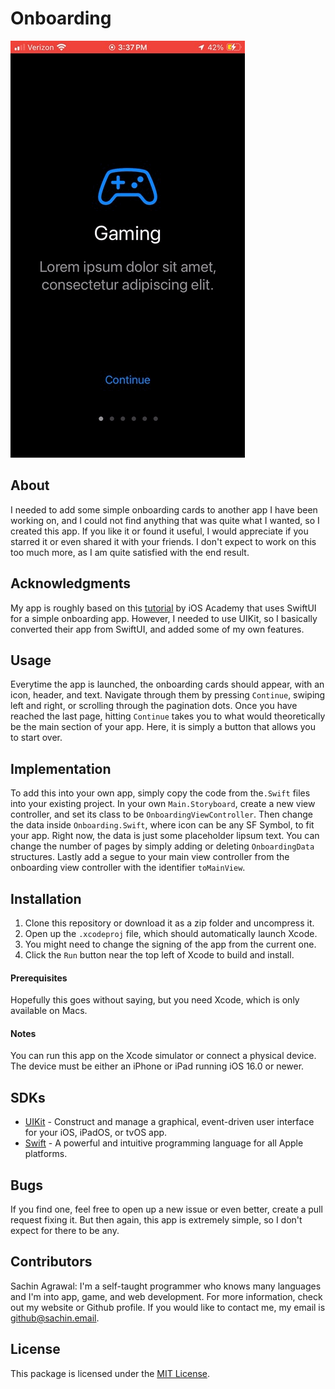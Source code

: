 # Onboarding

![demo](demo.gif)

## About
I needed to add some simple onboarding cards to another app I have been working on, and I could not find anything that was quite what I wanted, so I created this app. If you like it or found it useful, I would appreciate if you starred it or even shared it with your friends. I don't expect to work on this too much more, as I am quite satisfied with the end result.


## Acknowledgments
My app is roughly based on this [tutorial](https://www.youtube.com/watch?v=cpg7f4pVzFw) by iOS Academy that uses SwiftUI for a simple onboarding app. However, I needed to use UIKit, so I basically converted their app from SwiftUI, and added some of my own features.

## Usage
Everytime the app is launched, the onboarding cards should appear, with an icon, header, and text. Navigate through them by pressing `Continue`, swiping left and right, or scrolling through the pagination dots. Once you have reached the last page, hitting `Continue` takes you to what would theoretically be the main section of your app. Here, it is simply a button that allows you to start over. 

## Implementation
To add this into your own app, simply copy the code from the`.Swift` files into your existing project. In your own `Main.Storyboard`, create a new view controller, and set its class to be `OnboardingViewController`. Then change the data inside `Onboarding.Swift`, where icon can be any SF Symbol, to fit your app. Right now, the data is just some placeholder lipsum text. You can change the number of pages by simply adding or deleting `OnboardingData` structures. Lastly add a segue to your main view controller from the onboarding view controller with the identifier `toMainView`.

## Installation
1. Clone this repository or download it as a zip folder and uncompress it.
2. Open up the `.xcodeproj` file, which should automatically launch Xcode.
3. You might need to change the signing of the app from the current one.
4. Click the `Run` button near the top left of Xcode to build and install.

#### Prerequisites
Hopefully this goes without saying, but you need Xcode, which is only available on Macs.

#### Notes
You can run this app on the Xcode simulator or connect a physical device. <br>
The device must be either an iPhone or iPad running iOS 16.0 or newer.

## SDKs
* [UIKit](https://developer.apple.com/documentation/uikit/) - Construct and manage a graphical, event-driven user interface for your iOS, iPadOS, or tvOS app.
* [Swift](https://developer.apple.com/swift/) - A powerful and intuitive programming language for all Apple platforms.

## Bugs
If you find one, feel free to open up a new issue or even better, create a pull request fixing it. But then again, this app is extremely simple, so I don't expect for there to be any.

## Contributors
Sachin Agrawal: I'm a self-taught programmer who knows many languages and I'm into app, game, and web development. For more information, check out my website or Github profile. If you would like to contact me, my email is [github@sachin.email](mailto:github@sachin.email).

## License
This package is licensed under the [MIT License](LICENSE.txt).
